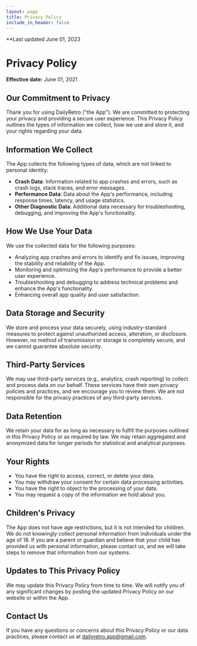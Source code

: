 ```yaml
---
layout: page
title: Privacy Policy
include_in_header: false
---
```


**Last updated
June 01, 2023

# Privacy Policy

**Effective date:** June 01, 2021 

## Our Commitment to Privacy

Thank you for using DailyRetro ("the App"). We are committed to protecting your privacy and providing a secure user experience. This Privacy Policy outlines the types of information we collect, how we use and store it, and your rights regarding your data.

## Information We Collect

The App collects the following types of data, which are not linked to personal identity:

- **Crash Data**: Information related to app crashes and errors, such as crash logs, stack traces, and error messages.
- **Performance Data**: Data about the App's performance, including response times, latency, and usage statistics.
- **Other Diagnostic Data**: Additional data necessary for troubleshooting, debugging, and improving the App's functionality.

## How We Use Your Data

We use the collected data for the following purposes:

- Analyzing app crashes and errors to identify and fix issues, improving the stability and reliability of the App.
- Monitoring and optimizing the App's performance to provide a better user experience.
- Troubleshooting and debugging to address technical problems and enhance the App's functionality.
- Enhancing overall app quality and user satisfaction.

## Data Storage and Security

We store and process your data securely, using industry-standard measures to protect against unauthorized access, alteration, or disclosure. However, no method of transmission or storage is completely secure, and we cannot guarantee absolute security.

## Third-Party Services

We may use third-party services (e.g., analytics, crash reporting) to collect and process data on our behalf. These services have their own privacy policies and practices, and we encourage you to review them. We are not responsible for the privacy practices of any third-party services.

## Data Retention

We retain your data for as long as necessary to fulfill the purposes outlined in this Privacy Policy or as required by law. We may retain aggregated and anonymized data for longer periods for statistical and analytical purposes.

## Your Rights

- You have the right to access, correct, or delete your data.
- You may withdraw your consent for certain data processing activities.
- You have the right to object to the processing of your data.
- You may request a copy of the information we hold about you.

## Children's Privacy

The App does not have age restrictions, but it is not intended for children. We do not knowingly collect personal information from individuals under the age of 18. If you are a parent or guardian and believe that your child has provided us with personal information, please contact us, and we will take steps to remove that information from our systems.

## Updates to This Privacy Policy

We may update this Privacy Policy from time to time. We will notify you of any significant changes by posting the updated Privacy Policy on our website or within the App.

## Contact Us

If you have any questions or concerns about this Privacy Policy or our data practices, please contact us at dailyretro.app@gmail.com.


